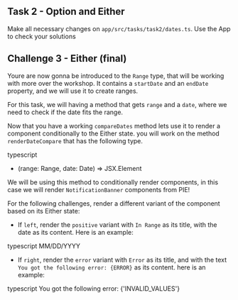 ## Task 2 - Option and Either

Make all necessary changes on `app/src/tasks/task2/dates.ts`.
Use the App to check your solutions

## Challenge 3 - Either (final)

Youre are now gonna be introduced to the `Range` type, that will be working with more over the workshop. It contains a `startDate` and an `endDate` property, and we will use it
to create ranges.

For this task, we will having a method that gets `range` and a `date`, where we need to check if the date fits the range.

Now that you have a working `compareDates` method lets use it to render a component conditionally to the Either state. you will work on the method `renderDateCompare` that has the following type.

typescript
- (range: Range, date: Date) => JSX.Element


We will be using this method to conditionally render components, in this case we will render `NotificationBanner` components from PIE!

For the following challenges, render a different variant of the component based on its Either state:

- If `left`, render the `positive` variant with `In Range` as its title, with the date as its content. Here is an example:

typescript
<NotificationBanner variant="positive" title="In Range">
  MM/DD/YYYY
</NotificationBanner>


- If `right`, render the `error` variant with `Error` as its title, and with the text `You got the following error: {ERROR}` as its content. here is an example:

typescript
<NotificationBanner variant="error" title="Error">
  You got the following error: {'INVALID_VALUES'}
</NotificationBanner>
